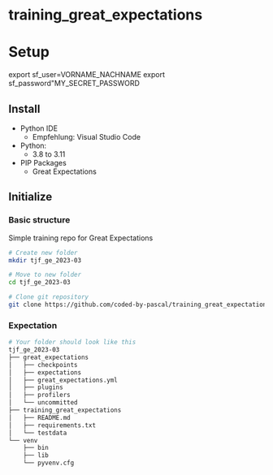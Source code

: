 # training_great_expectations


# Setup
export sf_user=VORNAME_NACHNAME
export sf_password"MY_SECRET_PASSWORD



## Install

*  Python IDE
    - Empfehlung: Visual Studio Code 
* Python: 
    - 3.8 to 3.11
* PIP Packages
    - Great Expectations

 
## Initialize
### Basic structure
Simple training repo for Great Expectations
```bash
# Create new folder
mkdir tjf_ge_2023-03

# Move to new folder
cd tjf_ge_2023-03

# Clone git repository
git clone https://github.com/coded-by-pascal/training_great_expectations.git
```

### Expectation
```bash
# Your folder should look like this
tjf_ge_2023-03
├── great_expectations
│   ├── checkpoints
│   ├── expectations
│   ├── great_expectations.yml
│   ├── plugins
│   ├── profilers
│   └── uncommitted
├── training_great_expectations
│   ├── README.md
│   ├── requirements.txt
│   └── testdata
└── venv
    ├── bin
    ├── lib
    └── pyvenv.cfg
```